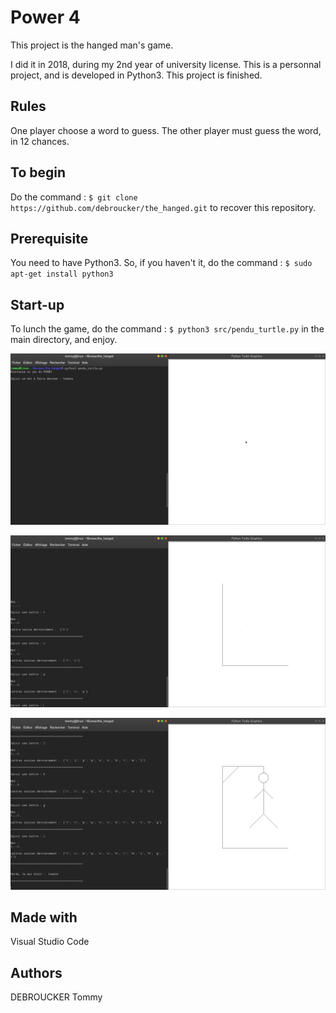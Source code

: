 # Power 4

This project is the hanged man's game. 

I did it in 2018, during my 2nd year of university license. This is a personnal project, and is developed in Python3. This project is finished.

## Rules
One player choose a word to guess. The other player must guess the word, in 12 chances.

## To begin
Do the command :  `$ git clone https://github.com/debroucker/the_hanged.git` to recover this repository.

## Prerequisite
You need to have Python3.
So, if you haven't it, do the command : `$ sudo apt-get install python3`

## Start-up
To lunch the game, do the command : `$ python3 src/pendu_turtle.py` in the main directory, and enjoy.

![take a word to guess](img/pendu1.png)

![guess the word](img/pendu2.png)

![losed](img/pendu3.png)

## Made with
Visual Studio Code

## Authors
DEBROUCKER Tommy
